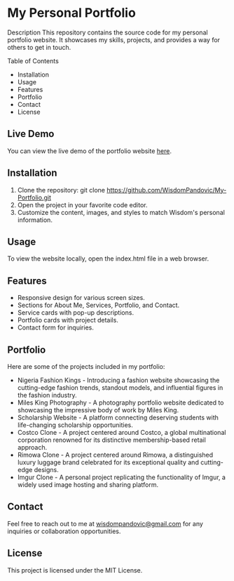 # My Personal Portfolio

Description
This repository contains the source code for my personal portfolio website. It showcases my skills, projects, and provides a way for others to get in touch.

Table of Contents
* Installation
* Usage
* Features
* Portfolio
* Contact
* License
  
## Live Demo
You can view the live demo of the portfolio website [here](https://wisdompandovic.github.io/My-Portfolio/).

## Installation
1. Clone the repository:
git clone https://github.com/WisdomPandovic/My-Portfolio.git
2. Open the project in your favorite code editor.
3. Customize the content, images, and styles to match Wisdom's personal information.

## Usage
To view the website locally, open the index.html file in a web browser.

## Features
* Responsive design for various screen sizes.
* Sections for About Me, Services, Portfolio, and Contact.
* Service cards with pop-up descriptions.
* Portfolio cards with project details.
* Contact form for inquiries.

## Portfolio
Here are some of the projects included in my portfolio:
* Nigeria Fashion Kings - Introducing a fashion website showcasing the cutting-edge fashion trends, standout models, and influential figures in the fashion industry.
* Miles King Photography - A photography portfolio website dedicated to showcasing the impressive body of work by Miles King.
* Scholarship Website - A platform connecting deserving students with life-changing scholarship opportunities.
* Costco Clone - A project centered around Costco, a global multinational corporation renowned for its distinctive membership-based retail approach.
* Rimowa Clone - A project centered around Rimowa, a distinguished luxury luggage brand celebrated for its exceptional quality and cutting-edge designs.
* Imgur Clone - A personal project replicating the functionality of Imgur, a widely used image hosting and sharing platform.

## Contact
Feel free to reach out to me at wisdompandovic@gmail.com for any inquiries or collaboration opportunities.

## License
This project is licensed under the MIT License.
